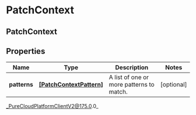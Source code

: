 # PatchContext

## PatchContext

## Properties

|Name | Type | Description | Notes|
|------------ | ------------- | ------------- | -------------|
| **patterns** | [**[PatchContextPattern]**]([PatchContextPattern]) | A list of one or more patterns to match. | [optional] |



_PureCloudPlatformClientV2@175.0.0_
